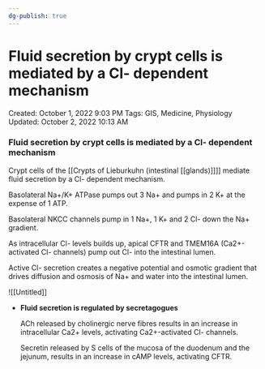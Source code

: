 ```yaml
---
dg-publish: true
---
```


# Fluid secretion by crypt cells is mediated by a Cl- dependent mechanism

Created: October 1, 2022 9:03 PM
Tags: GIS, Medicine, Physiology
Updated: October 2, 2022 10:13 AM

### Fluid secretion by crypt cells is mediated by a Cl- dependent mechanism

Crypt cells of the [[Crypts of Lieburkuhn (intestinal [[glands)]]]] mediate fluid secretion by a Cl- dependent mechanism.

Basolateral Na+/K+ ATPase pumps out 3 Na+ and pumps in 2 K+ at the expense of 1 ATP.

Basolateral NKCC channels pump in 1 Na+, 1 K+ and 2 Cl- down the Na+ gradient.

As intracellular Cl- levels builds up, apical CFTR and TMEM16A (Ca2+-activated Cl- channels) pump out Cl- into the intestinal lumen.

Active Cl- secretion creates a negative potential and osmotic gradient that drives diffusion and osmosis of Na+ and water into the intestinal lumen.

![[Untitled]]

- **Fluid secretion is regulated by secretagogues**
    
    ACh released by cholinergic nerve fibres results in an increase in intracellular Ca2+ levels, activating Ca2+-activated Cl- channels.
    
    Secretin released by S cells of the mucosa of the duodenum and the jejunum, results in an increase in cAMP levels, activating CFTR.